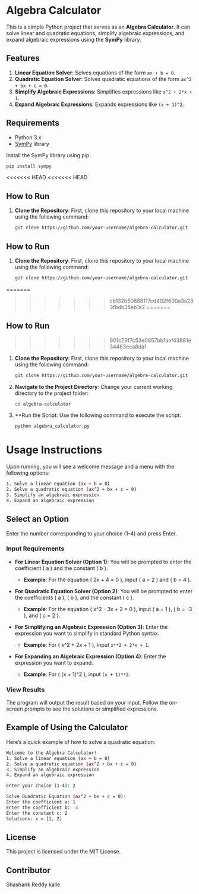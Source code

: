 # Algebra Calculator

This is a simple Python project that serves as an **Algebra Calculator**. It can solve linear and quadratic equations, simplify algebraic expressions, and expand algebraic expressions using the **SymPy** library.

## Features

1. **Linear Equation Solver**: Solves equations of the form `ax + b = 0`.
2. **Quadratic Equation Solver**: Solves quadratic equations of the form `ax^2 + bx + c = 0`.
3. **Simplify Algebraic Expressions**: Simplifies expressions like `x^2 + 2*x + 1`.
4. **Expand Algebraic Expressions**: Expands expressions like `(x + 1)^2`.

## Requirements

- Python 3.x
- [SymPy](https://www.sympy.org/) library

Install the SymPy library using pip:

```bash
pip install sympy
```

<<<<<<< HEAD
<<<<<<< HEAD
## How to Run

1. **Clone the Repository**: First, clone this repository to your local machine using the following command:

   ```bash
   git clone https://github.com/your-username/algebra-calculator.git
   ```

## How to Run

1. **Clone the Repository**: First, clone this repository to your local machine using the following command:

   ```bash
   git clone https://github.com/your-username/algebra-calculator.git
   ```
=======
>>>>>>> cb132b50688117cd402f600a3a233fbdb35eb1a2
=======
## How to Run
>>>>>>> 901c29f7c53e0857bb1aef43881e34463eca8da1

1. **Clone the Repository**: First, clone this repository to your local machine using the following command:

   ```bash
   git clone https://github.com/your-username/algebra-calculator.git
   ```
2. **Navigate to the Project Directory**: Change your current working directory to the project folder:

   ```bash
   cd algebra-calculator
   ```
3. **Run the Script: Use the following command to execute the script:

   ```bash
   python algebra_calculator.py
   ```

# Usage Instructions

Upon running, you will see a welcome message and a menu with the following options:
```bash
1. Solve a linear equation (ax + b = 0)
2. Solve a quadratic equation (ax^2 + bx + c = 0)
3. Simplify an algebraic expression
4. Expand an algebraic expression
```
## Select an Option

Enter the number corresponding to your choice (1-4) and press Enter.

### Input Requirements

- **For Linear Equation Solver (Option 1)**:
  You will be prompted to enter the coefficient \( a \) and the constant \( b \).
  - **Example**: For the equation \( 2x + 4 = 0 \), input \( a = 2 \) and \( b = 4 \).

- **For Quadratic Equation Solver (Option 2)**:
  You will be prompted to enter the coefficients \( a \), \( b \), and the constant \( c \).
  - **Example**: For the equation \( x^2 - 3x + 2 = 0 \), input \( a = 1 \), \( b = -3 \), and \( c = 2 \).

- **For Simplifying an Algebraic Expression (Option 3)**:
  Enter the expression you want to simplify in standard Python syntax.
  - **Example**: For \( x^2 + 2x + 1 \), input `x**2 + 2*x + 1`.

- **For Expanding an Algebraic Expression (Option 4)**:
  Enter the expression you want to expand.
  - **Example**: For \( (x + 1)^2 \), input `(x + 1)**2`.

### View Results

The program will output the result based on your input. Follow the on-screen prompts to see the solutions or simplified expressions.

## Example of Using the Calculator

Here’s a quick example of how to solve a quadratic equation:
```bash
Welcome to the Algebra Calculator!
1. Solve a linear equation (ax + b = 0)
2. Solve a quadratic equation (ax^2 + bx + c = 0)
3. Simplify an algebraic expression
4. Expand an algebraic expression

Enter your choice (1-4): 2

Solve Quadratic Equation (ax^2 + bx + c = 0):
Enter the coefficient a: 1
Enter the coefficient b: -3
Enter the constant c: 2
Solutions: x = [1, 2]
```

## License

This project is licensed under the MIT License.

## Contributor

Shashank Reddy kalle
